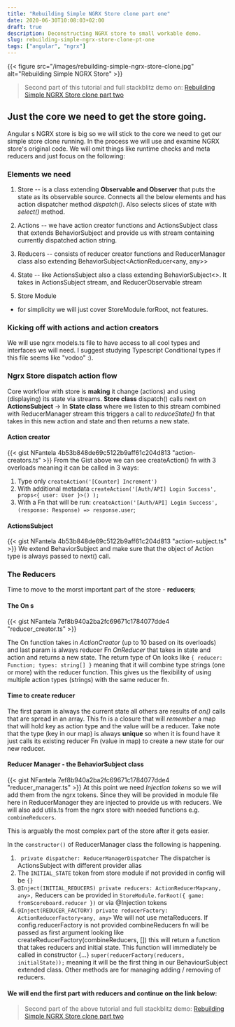 ```yaml
---
title: "Rebuilding Simple NGRX Store clone part one"
date: 2020-06-30T10:08:03+02:00
draft: true
description: Deconstructing NGRX store to small workable demo.
slug: rebuilding-simple-ngrx-store-clone-pt-one
tags: ["angular", "ngrx"]
---
```


{{< figure src="/images/rebuilding-simple-ngrx-store-clone.jpg" alt="Rebuilding Simple NGRX Store" >}}

> Second part of this tutorial and full stackblitz demo on: 
> [Rebuilding Simple NGRX Store clone part two](https://niksa-fantela.com/rebuilding-simple-ngrx-store-clone-pt-two)

## Just the core we need to get the store going.

Angular s NGRX store is big so we will stick to the core we need to get our simple store clone running. In the process we will use
and examine NGRX store's original code. We will omit things like runtime checks and meta reducers and just focus on the following:

### Elements we need

1) Store 
-- is a class extending **Observable and Observer** that puts the state as its observable source.
Connects all the below elements and has action dispatcher method 
  *dispatch()*. Also selects slices of state with *select()* method.

2) Actions 
-- we have action creator functions and ActionsSubject class that extends BehaviorSubject<Action> and
provide us with stream containing currently dispatched action string.

3) Reducers 
-- consists of reducer creator functions and ReducerManager class also extending  BehaviorSubject<ActionReducer<any, any>> 

4) State 
-- like ActionsSubject also a class extending BehaviorSubject<>. It takes in ActionsSubject stream, 
   and ReducerObservable stream

5) Store Module 
- for simplicity we will just cover StoreModule.forRoot, not features.

### Kicking off with actions and action creators
We will use ngrx models.ts file to have access to all cool types and interfaces we will need. I suggest studying Typescript Conditional types if this file seems like "vodoo" :).

### Ngrx Store dispatch action flow
Core workflow with store is **making** it change (actions) and using (displaying) its state via streams. 
**Store class** dispatch() calls next on **ActionsSubject** ->
In **State class** where we listen to this stream combined with ReducerManager stream this triggers a call to *reduceState()* fn
that takes in this new action and state and then returns a new state.

#### Action creator
{{< gist NFantela 4b53b848de69c5122b9aff61c204d813 "action-creators.ts" >}}
From the Gist above we can see createAction() fn with 3 overloads meaning it can be called in 3 ways:
1) Type only `createAction('[Counter] Increment')`
2) With additional metadata `createAction('[Auth/API] Login Success', props<{ user: User }>() );`
3) With a Fn that will be run: `createAction('[Auth/API] Login Success',(response: Response) => response.user`;

#### ActionsSubject
{{< gist NFantela 4b53b848de69c5122b9aff61c204d813 "action-subject.ts" >}}
We extend BehaviorSubject and make sure that the object of Action type is always passed to next() call.

### The Reducers
Time to move to the morst important part of the store - **reducers**;

#### The On s
{{< gist NFantela 7ef8b940a2ba2fc69671c1784077dde4 "reducer_creator.ts" >}}

The On function takes in *ActionCreator* (up to 10 based on its overloads) and last param is always reducer Fn *OnReducer*
that takes in state and action and returns a new state. 
The return type of On looks like `{ reducer: Function; types: string[] }` meaning that it will combine type strings (one or more) with the reducer function. 
This gives us the flexibility of using multiple action types (strings) with the same reducer fn.

#### Time to create reducer
The first param is always the current state all others are results of *on()* calls that are spread in  an array.
This fn is a closure that will *remember* a map that will hold key as action type and the value will be a reducer. Take note
that the type (key in our map) is always **unique** so when it is found have it  just calls its existing reducer Fn (value in map)
to create a new state for our new reducer.

#### Reducer Manager - the BehaviorSubject class
{{< gist NFantela 7ef8b940a2ba2fc69671c1784077dde4 "reducer_manager.ts" >}}
At this point we need *Injection tokens* so we will add them from the ngrx tokens.
Since they will be provided in module file here in ReducerManager they are injected to provide us with reducers.
We will also add utils.ts from the ngrx store with needed functions e.g. `combineReducers`.


This is arguably the most complex part of the store after it gets easier.

In the `constructor()` of ReducerManager class the following is happening. 
1)  ` private dispatcher: ReducerManagerDispatcher` The dispatcher is ActionsSubject with different provider alias
2)  The `INITIAL_STATE` token  from store module if not provided in config will be `{}`
3)   `@Inject(INITIAL_REDUCERS) private reducers: ActionReducerMap<any, any>,` Reducers can be provided 
in  `StoreModule.forRoot({ game: fromScoreboard.reducer })` or via @Injection tokens
4)  `@Inject(REDUCER_FACTORY) private reducerFactory: ActionReducerFactory<any, any>`
     We will not use metaReducers. If config.reducerFactory is not provided combineReducers fn will be passed  as first argument  looking like createReducerFactory(combineReducers, [])
       this will return a function that takes reducers and initial state.
This function will immediately be called in constructor {...} `super(reducerFactory(reducers, initialState));` meaning it will be the first thing in our BehaviourSubject extended class.
Other methods are for managing adding / removing of reducers.

#### We will end the first part with reducers and continue on the link below:

> Second part of the above tutorial and full stackblitz demo: 
> [Rebuilding Simple NGRX Store clone part two](https://niksa-fantela.com/rebuilding-simple-ngrx-store-clone-pt-two)